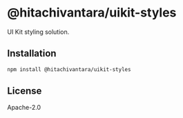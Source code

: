 # @hitachivantara/uikit-styles

UI Kit styling solution.

## Installation

```sh
npm install @hitachivantara/uikit-styles
```

## License

Apache-2.0
```